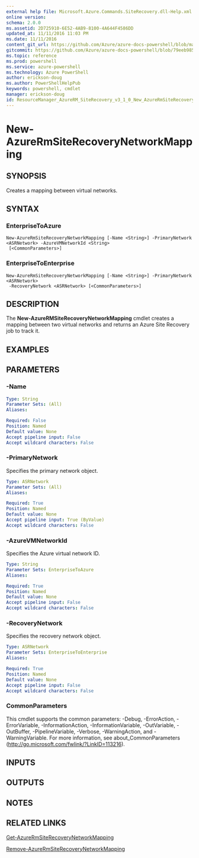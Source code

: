 ```yaml
---
external help file: Microsoft.Azure.Commands.SiteRecovery.dll-Help.xml
online version: 
schema: 2.0.0
ms.assetid: 2D725910-6E52-4AB9-8100-4A644F4586DD
updated_at: 11/11/2016 11:03 PM
ms.date: 11/11/2016
content_git_url: https://github.com/Azure/azure-docs-powershell/blob/master/azureps-cmdlets-docs/ResourceManager/AzureRM.SiteRecovery/v3.1.0/New-AzureRmSiteRecoveryNetworkMapping.md
gitcommit: https://github.com/Azure/azure-docs-powershell/blob/79eeb985ea480979357fb4695832a0c3d29a48bf/azureps-cmdlets-docs/ResourceManager/AzureRM.SiteRecovery/v3.1.0/New-AzureRmSiteRecoveryNetworkMapping.md
ms.topic: reference
ms.prod: powershell
ms.service: azure-powershell
ms.technology: Azure PowerShell
author: erickson-doug
ms.author: PowerShellHelpPub
keywords: powershell, cmdlet
manager: erickson-doug
id: ResourceManager_AzureRM_SiteRecovery_v3_1_0_New_AzureRmSiteRecoveryNetworkMapping_md
---
```


# New-AzureRmSiteRecoveryNetworkMapping

## SYNOPSIS
Creates a mapping between virtual networks.

## SYNTAX

### EnterpriseToAzure
```
New-AzureRmSiteRecoveryNetworkMapping [-Name <String>] -PrimaryNetwork <ASRNetwork> -AzureVMNetworkId <String>
 [<CommonParameters>]
```

### EnterpriseToEnterprise
```
New-AzureRmSiteRecoveryNetworkMapping [-Name <String>] -PrimaryNetwork <ASRNetwork>
 -RecoveryNetwork <ASRNetwork> [<CommonParameters>]
```

## DESCRIPTION
The **New-AzureRMSiteRecoveryNetworkMapping** cmdlet creates a mapping between two virtual networks and returns an Azure Site Recovery job to track it.

## EXAMPLES


## PARAMETERS

### -Name

```yaml
Type: String
Parameter Sets: (All)
Aliases:

Required: False
Position: Named
Default value: None
Accept pipeline input: False
Accept wildcard characters: False
```

### -PrimaryNetwork
Specifies the primary network object.

```yaml
Type: ASRNetwork
Parameter Sets: (All)
Aliases:

Required: True
Position: Named
Default value: None
Accept pipeline input: True (ByValue)
Accept wildcard characters: False
```

### -AzureVMNetworkId
Specifies the Azure virtual network ID.

```yaml
Type: String
Parameter Sets: EnterpriseToAzure
Aliases:

Required: True
Position: Named
Default value: None
Accept pipeline input: False
Accept wildcard characters: False
```

### -RecoveryNetwork
Specifies the recovery network object.

```yaml
Type: ASRNetwork
Parameter Sets: EnterpriseToEnterprise
Aliases:

Required: True
Position: Named
Default value: None
Accept pipeline input: False
Accept wildcard characters: False
```

### CommonParameters
This cmdlet supports the common parameters: -Debug, -ErrorAction, -ErrorVariable, -InformationAction, -InformationVariable, -OutVariable, -OutBuffer, -PipelineVariable, -Verbose, -WarningAction, and -WarningVariable. For more information, see about_CommonParameters (http://go.microsoft.com/fwlink/?LinkID=113216).

## INPUTS

## OUTPUTS

## NOTES

## RELATED LINKS

[Get-AzureRmSiteRecoveryNetworkMapping](xref:ResourceManager/AzureRM.SiteRecovery/v3.1.0/Get-AzureRmSiteRecoveryNetworkMapping.md)

[Remove-AzureRmSiteRecoveryNetworkMapping](xref:ResourceManager/AzureRM.SiteRecovery/v3.1.0/Remove-AzureRmSiteRecoveryNetworkMapping.md)
